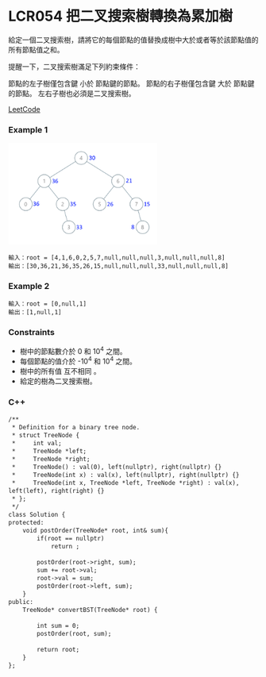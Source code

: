 # LCR054 把二叉搜索樹轉換為累加樹

給定一個二叉搜索樹，請將它的每個節點的值替換成樹中大於或者等於該節點值的所有節點值之和。

 

提醒一下，二叉搜索樹滿足下列約束條件：

節點的左子樹僅包含鍵 小於 節點鍵的節點。
節點的右子樹僅包含鍵 大於 節點鍵的節點。
左右子樹也必須是二叉搜索樹。
 
[LeetCode](https://leetcode.cn/problems/g5c51o/description/)

### Example 1

<img src="img/lcr054.png" width = "300"/>

```
輸入：root = [4,1,6,0,2,5,7,null,null,null,3,null,null,null,8]
輸出：[30,36,21,36,35,26,15,null,null,null,33,null,null,null,8]
```

### Example 2


```
輸入：root = [0,null,1]
輸出：[1,null,1]
```

### Constraints

* 樹中的節點數介於 0 和 10<sup>4</sup> 之間。
* 每個節點的值介於 -10<sup>4</sup> 和 10<sup>4</sup> 之間。
* 樹中的所有值 互不相同 。
* 給定的樹為二叉搜索樹。



### C++ 

```
/**
 * Definition for a binary tree node.
 * struct TreeNode {
 *     int val;
 *     TreeNode *left;
 *     TreeNode *right;
 *     TreeNode() : val(0), left(nullptr), right(nullptr) {}
 *     TreeNode(int x) : val(x), left(nullptr), right(nullptr) {}
 *     TreeNode(int x, TreeNode *left, TreeNode *right) : val(x), left(left), right(right) {}
 * };
 */
class Solution {
protected:
    void postOrder(TreeNode* root, int& sum){
        if(root == nullptr)
            return ;
        
        postOrder(root->right, sum);
        sum += root->val;
        root->val = sum;
        postOrder(root->left, sum);
    }
public:
    TreeNode* convertBST(TreeNode* root) {
        
        int sum = 0;
        postOrder(root, sum);

        return root;
    }
};
```